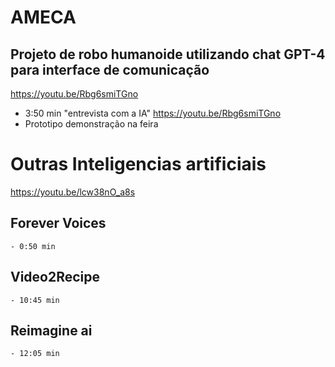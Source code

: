 # AMECA
## Projeto de robo humanoide utilizando chat GPT-4 para interface de comunicação
https://youtu.be/Rbg6smiTGno 
 - 3:50 min "entrevista com a IA" 
 https://youtu.be/Rbg6smiTGno
 - Prototipo demonstração na feira

# Outras Inteligencias artificiais

 https://youtu.be/lcw38nO_a8s
 ## Forever Voices
    - 0:50 min 
 ## Video2Recipe
    - 10:45 min 
 ## Reimagine ai
    - 12:05 min